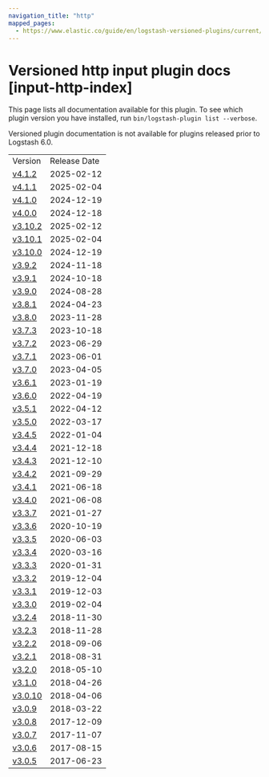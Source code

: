 ```yaml
---
navigation_title: "http"
mapped_pages:
  - https://www.elastic.co/guide/en/logstash-versioned-plugins/current/input-http-index.html
---
```


# Versioned http input plugin docs [input-http-index]

This page lists all documentation available for this plugin. To see which plugin version you have installed, run `bin/logstash-plugin list --verbose`.

Versioned plugin documentation is not available for plugins released prior to Logstash 6.0.

| | |
| :- | :- |
| Version | Release Date |
| [v4.1.2](v4-1-2-plugins-inputs-http.md) | 2025-02-12 |
| [v4.1.1](v4-1-1-plugins-inputs-http.md) | 2025-02-04 |
| [v4.1.0](v4-1-0-plugins-inputs-http.md) | 2024-12-19 |
| [v4.0.0](v4-0-0-plugins-inputs-http.md) | 2024-12-18 |
| [v3.10.2](v3-10-2-plugins-inputs-http.md) | 2025-02-12 |
| [v3.10.1](v3-10-1-plugins-inputs-http.md) | 2025-02-04 |
| [v3.10.0](v3-10-0-plugins-inputs-http.md) | 2024-12-19 |
| [v3.9.2](v3-9-2-plugins-inputs-http.md) | 2024-11-18 |
| [v3.9.1](v3-9-1-plugins-inputs-http.md) | 2024-10-18 |
| [v3.9.0](v3-9-0-plugins-inputs-http.md) | 2024-08-28 |
| [v3.8.1](v3-8-1-plugins-inputs-http.md) | 2024-04-23 |
| [v3.8.0](v3-8-0-plugins-inputs-http.md) | 2023-11-28 |
| [v3.7.3](v3-7-3-plugins-inputs-http.md) | 2023-10-18 |
| [v3.7.2](v3-7-2-plugins-inputs-http.md) | 2023-06-29 |
| [v3.7.1](v3-7-1-plugins-inputs-http.md) | 2023-06-01 |
| [v3.7.0](v3-7-0-plugins-inputs-http.md) | 2023-04-05 |
| [v3.6.1](v3-6-1-plugins-inputs-http.md) | 2023-01-19 |
| [v3.6.0](v3-6-0-plugins-inputs-http.md) | 2022-04-19 |
| [v3.5.1](v3-5-1-plugins-inputs-http.md) | 2022-04-12 |
| [v3.5.0](v3-5-0-plugins-inputs-http.md) | 2022-03-17 |
| [v3.4.5](v3-4-5-plugins-inputs-http.md) | 2022-01-04 |
| [v3.4.4](v3-4-4-plugins-inputs-http.md) | 2021-12-18 |
| [v3.4.3](v3-4-3-plugins-inputs-http.md) | 2021-12-10 |
| [v3.4.2](v3-4-2-plugins-inputs-http.md) | 2021-09-29 |
| [v3.4.1](v3-4-1-plugins-inputs-http.md) | 2021-06-18 |
| [v3.4.0](v3-4-0-plugins-inputs-http.md) | 2021-06-08 |
| [v3.3.7](v3-3-7-plugins-inputs-http.md) | 2021-01-27 |
| [v3.3.6](v3-3-6-plugins-inputs-http.md) | 2020-10-19 |
| [v3.3.5](v3-3-5-plugins-inputs-http.md) | 2020-06-03 |
| [v3.3.4](v3-3-4-plugins-inputs-http.md) | 2020-03-16 |
| [v3.3.3](v3-3-3-plugins-inputs-http.md) | 2020-01-31 |
| [v3.3.2](v3-3-2-plugins-inputs-http.md) | 2019-12-04 |
| [v3.3.1](v3-3-1-plugins-inputs-http.md) | 2019-12-03 |
| [v3.3.0](v3-3-0-plugins-inputs-http.md) | 2019-02-04 |
| [v3.2.4](v3-2-4-plugins-inputs-http.md) | 2018-11-30 |
| [v3.2.3](v3-2-3-plugins-inputs-http.md) | 2018-11-28 |
| [v3.2.2](v3-2-2-plugins-inputs-http.md) | 2018-09-06 |
| [v3.2.1](v3-2-1-plugins-inputs-http.md) | 2018-08-31 |
| [v3.2.0](v3-2-0-plugins-inputs-http.md) | 2018-05-10 |
| [v3.1.0](v3-1-0-plugins-inputs-http.md) | 2018-04-26 |
| [v3.0.10](v3-0-10-plugins-inputs-http.md) | 2018-04-06 |
| [v3.0.9](v3-0-9-plugins-inputs-http.md) | 2018-03-22 |
| [v3.0.8](v3-0-8-plugins-inputs-http.md) | 2017-12-09 |
| [v3.0.7](v3-0-7-plugins-inputs-http.md) | 2017-11-07 |
| [v3.0.6](v3-0-6-plugins-inputs-http.md) | 2017-08-15 |
| [v3.0.5](v3-0-5-plugins-inputs-http.md) | 2017-06-23 |
